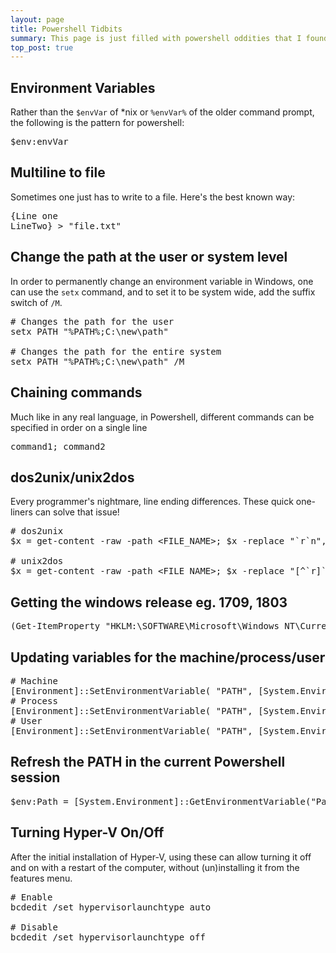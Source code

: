 ```yaml
---
layout: page
title: Powershell Tidbits
summary: This page is just filled with powershell oddities that I found useful, and I'm sure others will too.
top_post: true
---
```


## Environment Variables

Rather than the `$envVar` of *nix or `%envVar%` of the older command prompt, the following is the pattern for powershell:
<pre class="brush: powershell">
$env:envVar
</pre>

## Multiline to file

Sometimes one just has to write to a file. Here's the best known way:
<pre class="brush: powershell">
{Line one
LineTwo} > "file.txt"
</pre>

## Change the path at the user or system level

In order to permanently change an environment variable in Windows, one can use the `setx` command, and to set it to be system wide, add the suffix switch of `/M`.
<pre class="brush: powershell">
# Changes the path for the user
setx PATH "%PATH%;C:\new\path" 

# Changes the path for the entire system
setx PATH "%PATH%;C:\new\path" /M
</pre>

## Chaining commands

Much like in any real language, in Powershell, different commands can be specified in order on a single line
<pre class="brush: powershell">
command1; command2
</pre>

## dos2unix/unix2dos

Every programmer's nightmare, line ending differences. These quick one-liners can solve that issue!

<pre class="brush: powershell">
# dos2unix
$x = get-content -raw -path &lt;FILE_NAME>; $x -replace "`r`n","`n" | set-content -path &lt;FILE_NAME>

# unix2dos
$x = get-content -raw -path &lt;FILE_NAME>; $x -replace "[^`r]`n","`r`n" | set-content -path &lt;FILE_NAME>
</pre>

## Getting the windows release eg. 1709, 1803

<pre class="brush: powershell">
(Get-ItemProperty "HKLM:\SOFTWARE\Microsoft\Windows NT\CurrentVersion").ReleaseId
</pre>

## Updating variables for the machine/process/user

<pre class="brush: powershell">
# Machine
[Environment]::SetEnvironmentVariable( "PATH", [System.Environment]::GetEnvironmentVariable("PATH","Machine") + ";C:\other\bin", [System.EnvironmentVariableTarget]::Machine )
# Process
[Environment]::SetEnvironmentVariable( "PATH", [System.Environment]::GetEnvironmentVariable("PATH","Process") + ";C:\other\bin", [System.EnvironmentVariableTarget]::Process )
# User
[Environment]::SetEnvironmentVariable( "PATH", [System.Environment]::GetEnvironmentVariable("PATH","User") + ";C:\other\bin", [System.EnvironmentVariableTarget]::User )
</pre>

## Refresh the PATH in the current Powershell session

<pre class="brush: powershell">
$env:Path = [System.Environment]::GetEnvironmentVariable("Path","Machine") + ";" + [System.Environment]::GetEnvironmentVariable("Path","User")
</pre>

## Turning Hyper-V On/Off

After the initial installation of Hyper-V, using these can allow turning it off and on with a restart of the computer, without (un)installing it from the features menu.

<pre class="brush: powershell">
# Enable
bcdedit /set hypervisorlaunchtype auto

# Disable
bcdedit /set hypervisorlaunchtype off
</pre>